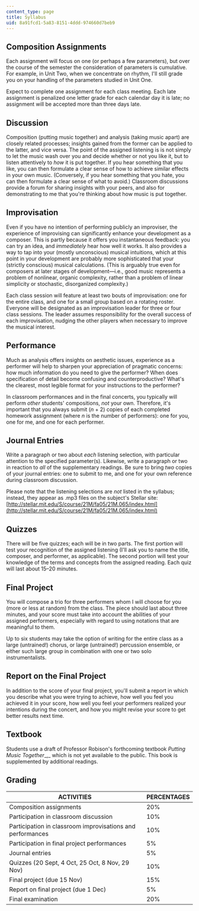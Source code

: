 ```yaml
---
content_type: page
title: Syllabus
uid: 8a91fcd1-5a83-8151-4ddd-974660d7beb9
---
```


Composition Assignments
-----------------------

Each assignment will focus on one (or perhaps a few parameters), but over the course of the semester the consideration of parameters is cumulative. For example, in Unit Two, when we concentrate on rhythm, I'll still grade you on your handling of the parameters studied in Unit One.

Expect to complete one assignment for each class meeting. Each late assignment is penalized one letter grade for each calendar day it is late; no assignment will be accepted more than three days late.

Discussion
----------

Composition (putting music together) and analysis (taking music apart) are closely related processes; insights gained from the former can be applied to the latter, and vice versa. The point of the assigned listening is is not simply to let the music wash over you and decide whether or not you like it, but to listen attentively to _how_ it is put together. If you hear something that you like, you can then formulate a clear sense of how to achieve similar effects in your own music. (Conversely, if you hear something that you hate, you can then formulate a clear sense of what to avoid.) Classroom discussions provide a forum for sharing insights with your peers, and also for demonstrating to me that you're thinking about how music is put together.

Improvisation
-------------

Even if you have no intention of performing publicly an improviser, the experience of improvising can significantly enhance your development as a composer. This is partly because it offers you instantaneous feedback: you can try an idea, and _immediately_ hear how well it works. It also provides a way to tap into your (mostly unconscious) musical intuitions, which at this point in your development are probably more sophisticated that your (strictly conscious) musical calculations. (This is arguably true even for composers at later stages of development—i.e., good music represents a problem of nonlinear, organic complexity, rather than a problem of linear simplicity or stochastic, disorganized complexity.)

Each class session will feature at least two bouts of improvisation: one for the entire class, and one for a small group based on a rotating roster. Everyone will be designated as an improvisation leader for three or four class sessions. The leader assumes responsibility for the overall success of each improvisation, nudging the other players when necessary to improve the musical interest.

Performance
-----------

Much as analysis offers insights on aesthetic issues, experience as a performer will help to sharpen your appreciation of pragmatic concerns: how much information do you need to give the performer? When does specification of detail become confusing and counterproductive? What's the clearest, most legible format for your instructions to the performer?

In classroom performances and in the final concerts, you typically will perform _other_ students' compositions, _not_ your own. Therefore, it's important that you always submit (_n_ + 2) copies of each completed homework assignment (where _n_ is the number of performers): one for you, one for me, and one for each performer.

Journal Entries
---------------

Write a paragraph or two about _each_ listening selection, with particular attention to the specified parameter(s). Likewise, write a paragraph or two in reaction to _all_ of the supplementary readings. Be sure to bring _two_ copies of your journal entries: one to submit to me, and one for your own reference during classroom discussion.

Please note that the listening selections are _not_ listed in the syllabus; instead, they appear as .mp3 files on the subject's Stellar site: [http://stellar.mit.edu/S/course/21M/fa05/21M.065/index.html](http://stellar.mit.edu/S/course/21M/fa05/21M.065/index.html)

Quizzes
-------

There will be five quizzes; each will be in two parts. The first portion will test your recognition of the assigned listening (I'll ask you to name the title, composer, and performer, as applicable). The second portion will test your knowledge of the terms and concepts from the assigned reading. Each quiz will last about 15–20 minutes.

Final Project
-------------

You will compose a trio for three performers whom I will choose for you (more or less at random) from the class. The piece should last about three minutes, and your score must take into account the abilities of your assigned performers, especially with regard to using notations that are meaningful to them.

Up to six students may take the option of writing for the entire class as a large (untrained!) chorus, or large (untrained!) percussion ensemble, or either such large group in combination with one or two solo instrumentalists.

Report on the Final Project
---------------------------

In addition to the score of your final project, you'll submit a report in which you describe what you were trying to achieve, how well you feel you achieved it in your score, how well you feel your performers realized your intentions during the concert, and how you might revise your score to get better results next time.

Textbook
--------

Students use a draft of Professor Robison's forthcoming textbook _Putting Music Together__,_ which is not yet available to the public. This book is supplemented by additional readings.

Grading
-------

| ACTIVITIES | PERCENTAGES |
| --- | --- |
| Composition assignments | 20% |
| Participation in classroom discussion | 10% |
| Participation in classroom improvisations and performances | 10% |
| Participation in final project performances | 5% |
| Journal entries | 5% |
| Quizzes (20 Sept, 4 Oct, 25 Oct, 8 Nov, 29 Nov) | 10% |
| Final project (due 15 Nov) | 15% |
| Report on final project (due 1 Dec) | 5% |
| Final examination | 20%
